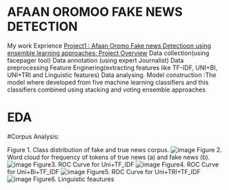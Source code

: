 # AFAAN OROMOO FAKE NEWS DETECTION
My work Exprience
[Project1 : Afaan Oromo Fake news Detectioon using ensemble learning approaches: Project Overview](https://www.example.com)
Data collection(using facepager tool)
Data annotation (using expert Journalist)
Data preprocessing
Feature Enginering(extracting features like TF-IDF, UNI+BI, UNI+TRI and Linguistic features)
Data analysing.
Model construction :The model where developed from five machine learning classifiers and this classifiers combined using stacking and voting ensemble approaches 
# EDA
 #Corpus Analysis:
 
 Figure 1. Class distribution of fake and true news corpus.
![image](https://user-images.githubusercontent.com/106262395/170352796-aef204ba-18e7-46f7-8268-d572ecf3926b.png)
 Figure 2. Word cloud for frequency of tokens of true news (a) and fake news (b).
 ![image](https://user-images.githubusercontent.com/106262395/170353013-04a8fc8b-ee73-4320-9866-0acd62e01d19.png)
 Figure3. ROC Curve for Uni+TF_IDF
 ![image](https://user-images.githubusercontent.com/106262395/170344502-18051c03-eca6-4c94-9d8f-eac45c582fab.png)
 Figure4. ROC Curve for Uni+Bi+TF_IDF
![image](https://user-images.githubusercontent.com/106262395/170354322-ce244988-02b3-4406-8e94-7ad6cf804356.png)
Figure5. ROC Curve for Uni+TRI+TF_IDF
![image](https://user-images.githubusercontent.com/106262395/170354557-3839e91d-f2d6-4f43-9600-0063b45d7cca.png)
Figure6. Linguistic feautures
